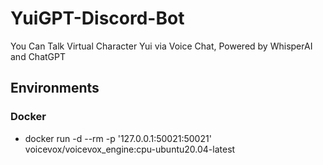 # YuiGPT-Discord-Bot
You Can Talk Virtual Character Yui via Voice Chat, Powered by WhisperAI and ChatGPT

## Environments
### Docker
- docker run -d --rm -p '127.0.0.1:50021:50021' voicevox/voicevox_engine:cpu-ubuntu20.04-latest
